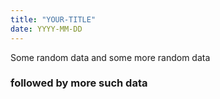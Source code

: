 ```yaml
---
title: "YOUR-TITLE"
date: YYYY-MM-DD
---
```


Some random data and some more random data
### followed by more such data

